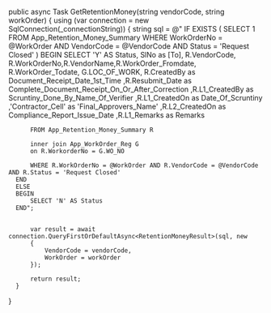   public async Task<RetentionMoneyResult> GetRetentionMoney(string vendorCode, string workOrder)
  {
      using (var connection = new SqlConnection(_connectionString))
      {
          string sql = @"
      IF EXISTS (
          SELECT 1 
          FROM App_Retention_Money_Summary 
          WHERE WorkOrderNo = @WorkOrder AND VendorCode = @VendorCode AND Status = 'Request Closed'
      )
      BEGIN
          SELECT 'Y' AS Status,
   SlNo as [To],
          R.VendorCode, R.WorkOrderNo,R.VendorName,R.WorkOrder_Fromdate, R.WorkOrder_Todate,
           G.LOC_OF_WORK,
          R.CreatedBy as Document_Receipt_Date_1st_Time
          ,R.Resubmit_Date as Complete_Document_Receipt_On_Or_After_Correction
          ,R.L1_CreatedBy as Scruntiny_Done_By_Name_Of_Verifier
          ,R.L1_CreatedOn as Date_Of_Scruntiny
          ,'Contractor_Cell' as 'Final_Approvers_Name'
          ,R.L2_CreatedOn as Compliance_Report_Issue_Date
          ,R.L1_Remarks as Remarks




          FROM App_Retention_Money_Summary R

          inner join App_WorkOrder_Reg G
          on R.WorkorderNo = G.WO_NO 

          WHERE R.WorkOrderNo = @WorkOrder AND R.VendorCode = @VendorCode AND R.Status = 'Request Closed'
      END
      ELSE
      BEGIN
          SELECT 'N' AS Status
      END";


          var result = await connection.QueryFirstOrDefaultAsync<RetentionMoneyResult>(sql, new
          {
              VendorCode = vendorCode,
              WorkOrder = workOrder
          });

          return result;
      }
  }

